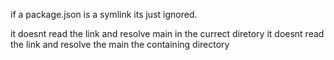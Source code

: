 if a package.json is a symlink its just ignored.

it doesnt read the link and resolve main in the currect diretory
it doesnt read the link and resolve the main the containing directory
